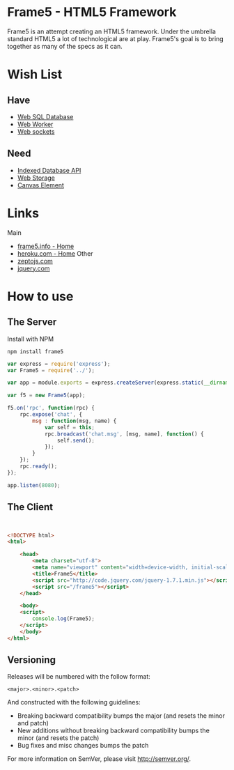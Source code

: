 # Frame5 - HTML5 Framework

Frame5 is an attempt creating an HTML5 framework. Under the umbrella 
standard HTML5 a lot of technological are at play. Frame5's goal is 
to bring together as many of the specs as it can.




Wish List
======

## Have
* [Web SQL Database](http://www.w3.org/TR/webdatabase/)
* [Web Worker](http://www.whatwg.org/specs/web-apps/current-work/multipage/workers.html)
* [Web sockets](http://www.whatwg.org/specs/web-apps/current-work/multipage/network.html)

## Need
* [Indexed Database API](http://www.w3.org/TR/IndexedDB/)
* [Web Storage](http://www.w3.org/TR/webstorage/)
* [Canvas Element](http://www.whatwg.org/specs/web-apps/current-work/multipage/the-canvas-element.html)

Links
======
Main
* [frame5.info - Home](http://frame5.info)
* [heroku.com - Home](http://heroku.com)
Other
* [zeptojs.com](http://zeptojs.com)
* [jquery.com](http://jquery.com)


How to use
======


## The Server
Install with NPM
~~~
npm install frame5
~~~


~~~ js
var express = require('express');
var Frame5 = require('../');

var app = module.exports = express.createServer(express.static(__dirname));

var f5 = new Frame5(app);

f5.on('rpc', function(rpc) {
	rpc.expose('chat', {
		msg : function(msg, name) {
			var self = this;
			rpc.broadcast('chat.msg', [msg, name], function() {
				self.send();
			});
		}
	});
	rpc.ready();
});

app.listen(8080);
~~~



## The Client
~~~ html


<!DOCTYPE html>
<html>

	<head>
		<meta charset="utf-8">
		<meta name="viewport" content="width=device-width, initial-scale=1">
		<title>Frame5</title>
		<script src="http://code.jquery.com/jquery-1.7.1.min.js"></script>
		<script src="/frame5"></script>
	</head>

	<body>
	<script>
		console.log(Frame5);
	</script>
	</body>
</html>

~~~

Versioning
----------

Releases will be numbered with the follow format:

`<major>.<minor>.<patch>`

And constructed with the following guidelines:

* Breaking backward compatibility bumps the major (and resets the minor and patch)
* New additions without breaking backward compatibility bumps the minor (and resets the patch)
* Bug fixes and misc changes bumps the patch

For more information on SemVer, please visit http://semver.org/.

